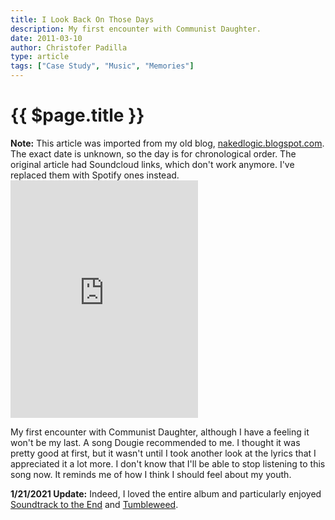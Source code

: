 ```yaml
---
title: I Look Back On Those Days
description: My first encounter with Communist Daughter.
date: 2011-03-10
author: Christofer Padilla
type: article
tags: ["Case Study", "Music", "Memories"]
---
```


# {{ $page.title }}

<div class="info"><b>Note:</b> This article was imported from my old blog, <a href="http://nakedlogic.blogspot.com/2011/03/i-look-back-on-those-days.html">nakedlogic.blogspot.com</a>. The exact date is unknown, so the day is for chronological order. The original article had Soundcloud links, which don't work anymore. I've replaced them with Spotify ones instead.</div>

<iframe src="https://open.spotify.com/embed/track/2Bt2CwpiROaIcytTj5OoCy" width="300" height="380" frameborder="0" allowtransparency="true" allow="encrypted-media"></iframe>

My first encounter with Communist Daughter, although I have a feeling it won't be my last. A song Dougie recommended to me. I thought it was pretty good at first, but it wasn't until I took another look at the lyrics that I appreciated it a lot more. I don't know that I'll be able to stop listening to this song now. It reminds me of how I think I should feel about my youth.

<div class="info"><b>1/21/2021 Update:</b> Indeed, I loved the entire album and particularly enjoyed <a href="https://open.spotify.com/track/4lmv6dldJUd7YLniafabiw?si=KvJmahAZT-iUnpFrNGGrjw">Soundtrack to the End</a> and <a href="https://open.spotify.com/track/6ujPPVZaz2od9sOWT7MkLF?si=6hDVN28dRfyqujJ1x_4EBw">Tumbleweed</a>.</div>

<TagLinks />

<Comments />
